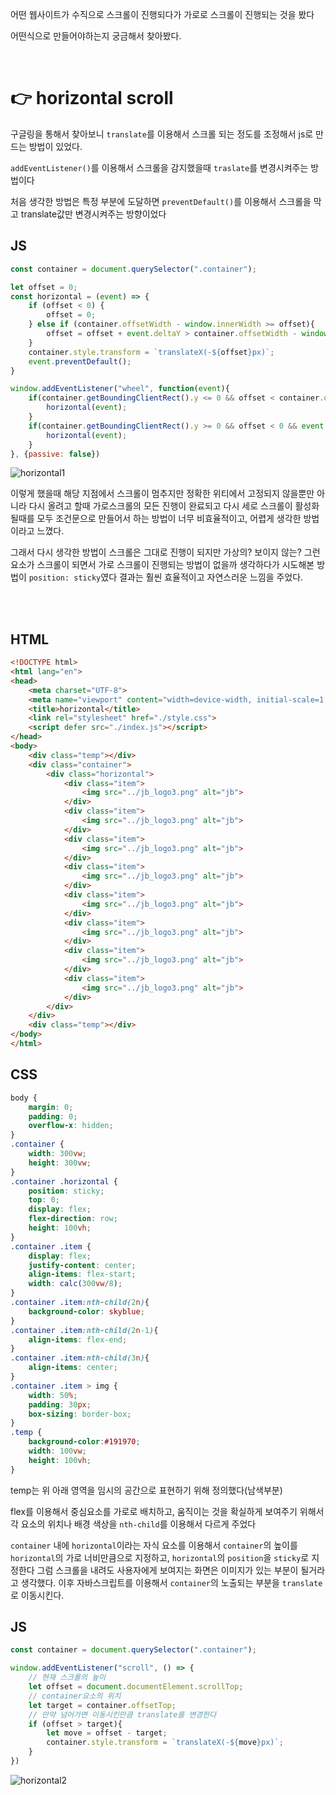 어떤 웹사이트가 수직으로 스크롤이 진행되다가 가로로 스크롤이 진행되는 것을 봤다

어떤식으로 만들어야하는지 궁금해서 찾아봤다.

<br>

# 👉 horizontal scroll
구글링을 통해서 찾아보니 `translate`를 이용해서 스크롤 되는 정도를 조정해서 js로 만드는 방법이 있었다.

`addEventListener()`를 이용해서 스크롤을 감지했을때 `traslate`를 변경시켜주는 방법이다

처음 생각한 방법은 특정 부분에 도달하면 `preventDefault()`를 이용해서 스크롤을 막고 translate값만 변경시켜주는 방향이었다

## JS
```javascript
const container = document.querySelector(".container");

let offset = 0;
const horizontal = (event) => {
    if (offset < 0) {
        offset = 0;
    } else if (container.offsetWidth - window.innerWidth >= offset){
        offset = offset + event.deltaY > container.offsetWidth - window.innerWidth ? offset : offset + event.deltaY;
    } 
    container.style.transform = `translateX(-${offset}px)`;
    event.preventDefault();
}

window.addEventListener("wheel", function(event){
    if(container.getBoundingClientRect().y <= 0 && offset < container.offsetWidth - window.innerWidth) {
        horizontal(event);
    }
    if(container.getBoundingClientRect().y >= 0 && offset < 0 && event.deltaY > 0) {
        horizontal(event);
    }
}, {passive: false})
```

![horizontal1](./img/horizontal1.gif)

이렇게 했을때 해당 지점에서 스크롤이 멈추지만 정확한 위티에서 고정되지 않을뿐만 아니라 다시 올려고 할때 가로스크롤의 모든 진행이 완료되고 다시 세로 스크롤이 활성화될때를 모두 조건문으로 만들어서 하는 방법이 너무 비효율적이고, 어렵게 생각한 방법이라고 느꼈다.

그래서 다시 생각한 방법이 스크롤은 그대로 진행이 되지만 가상의? 보이지 않는? 그런 요소가 스크롤이 되면서 가로 스크롤이 진행되는 방법이 없을까 생각하다가 시도해본 방법이 `position: sticky`였다 결과는 훨씬 효율적이고 자연스러운 느낌을 주었다.

<br>
<br>

## HTML
```html
<!DOCTYPE html>
<html lang="en">
<head>
    <meta charset="UTF-8">
    <meta name="viewport" content="width=device-width, initial-scale=1.0">
    <title>horizontal</title>
    <link rel="stylesheet" href="./style.css">
    <script defer src="./index.js"></script>
</head>
<body>
    <div class="temp"></div>
    <div class="container">
        <div class="horizontal">
            <div class="item">
                <img src="../jb_logo3.png" alt="jb">
            </div>
            <div class="item">
                <img src="../jb_logo3.png" alt="jb">
            </div>
            <div class="item">
                <img src="../jb_logo3.png" alt="jb">
            </div>
            <div class="item">
                <img src="../jb_logo3.png" alt="jb">
            </div>
            <div class="item">
                <img src="../jb_logo3.png" alt="jb">
            </div>
            <div class="item">
                <img src="../jb_logo3.png" alt="jb">
            </div>
            <div class="item">
                <img src="../jb_logo3.png" alt="jb">
            </div>
            <div class="item">
                <img src="../jb_logo3.png" alt="jb">
            </div>
        </div>
    </div>
    <div class="temp"></div>
</body>
</html>
```

## CSS
```css
body {
    margin: 0;
    padding: 0;
    overflow-x: hidden;
}
.container {
    width: 300vw;
    height: 300vw;
}
.container .horizontal {
    position: sticky;
    top: 0;
    display: flex;
    flex-direction: row;
    height: 100vh;
}
.container .item {
    display: flex;
    justify-content: center;
    align-items: flex-start;
    width: calc(300vw/8);
}
.container .item:nth-child(2n){
    background-color: skyblue;
}
.container .item:nth-child(2n-1){
    align-items: flex-end;
}
.container .item:nth-child(3n){
    align-items: center;
}
.container .item > img {
    width: 50%;
    padding: 30px;
    box-sizing: border-box;
}
.temp {
    background-color:#191970;
    width: 100vw;
    height: 100vh;
}
```

temp는 위 아래 영역을 임시의 공간으로 표현하기 위해 정의했다(남색부분)

flex를 이용해서 중심요소를 가로로 배치하고, 움직이는 것을 확실하게 보여주기 위해서 각 요소의 위치나 배경 색상을 `nth-child`를 이용해서 다르게 주었다

`container` 내에 `horizontal`이라는 자식 요소를 이용해서 `container`의 높이를 `horizontal`의 가로 너비만큼으로 지정하고, `horizontal`의 `position`을 `sticky`로 지정한다 그럼 스크롤을 내려도 사용자에게 보여지는 화면은 이미지가 있는 부분이 될거라고 생각했다. 이후 자바스크립트를 이용해서 `container`의 노출되는 부분을 `translate`로 이동시킨다.

## JS
```javascript
const container = document.querySelector(".container");

window.addEventListener("scroll", () => {
    // 현재 스크롤의 높이
    let offset = document.documentElement.scrollTop;
    // container요소의 위치
    let target = container.offsetTop;
    // 만약 넘어가면 이동시킨만큼 translate를 변경한다
    if (offset > target){
        let move = offset - target;
        container.style.transform = `translateX(-${move}px)`;
    }
})
```

![horizontal2](./img/horizontal2.gif)